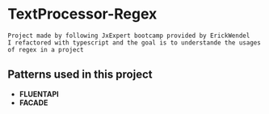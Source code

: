 # TextProcessor-Regex
    Project made by following JxExpert bootcamp provided by ErickWendel
    I refactored with typescript and the goal is to understande the usages of regex in a project
    
## Patterns used in this project
- **FLUENTAPI**
- **FACADE**

